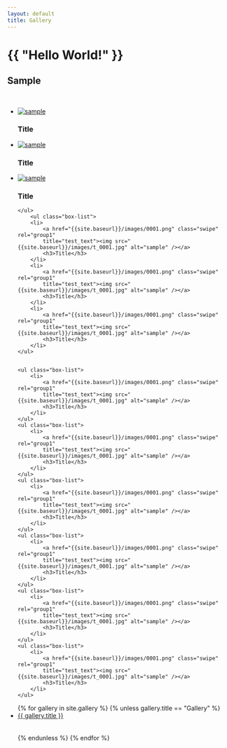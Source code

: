 ```yaml
---
layout: default
title: Gallery
---
```


<h1>{{ "Hello World!" }}</h1>

<section id="main_content" class="inner">
	<h1>Sample</h1>
	<br>
	<ul class="box-list">
		<li>
			<a href="{{site.baseurl}}/images/logo.jpg" class="swipe" rel="group1" title="test_text"><img src="{{site.baseurl}}/images/t_logo.jpg" alt="sample" /></a>
			<h3>Title</h3>
		</li>
		<li>
			<a href="{{site.baseurl}}/images/0003.png" class="swipe" rel="group1" 
			title="test_text"><img src="{{site.baseurl}}/images/t_0003.jpg" alt="sample" /></a>
			<h3>Title</h3>
		</li>
		<li>
			<a href="{{site.baseurl}}/images/0001.png" class="swipe" rel="group1" 
			title="test_text"><img src="{{site.baseurl}}/images/t_0001.jpg" alt="sample" /></a>
			<h3>Title</h3>
		</li>		
		
	</ul>
		<ul class="box-list">
		<li>
			<a href="{{site.baseurl}}/images/0001.png" class="swipe" rel="group1" 
			title="test_text"><img src="{{site.baseurl}}/images/t_0001.jpg" alt="sample" /></a>
			<h3>Title</h3>
		</li>
		<li>
			<a href="{{site.baseurl}}/images/0001.png" class="swipe" rel="group1" 
			title="test_text"><img src="{{site.baseurl}}/images/t_0001.jpg" alt="sample" /></a>
			<h3>Title</h3>
		</li>
		<li>
			<a href="{{site.baseurl}}/images/0001.png" class="swipe" rel="group1" 
			title="test_text"><img src="{{site.baseurl}}/images/t_0001.jpg" alt="sample" /></a>
			<h3>Title</h3>
		</li>
	</ul>
	

	<ul class="box-list">
		<li>
			<a href="{{site.baseurl}}/images/0001.png" class="swipe" rel="group1" 
			title="test_text"><img src="{{site.baseurl}}/images/t_0001.jpg" alt="sample" /></a>
			<h3>Title</h3>
		</li>
	</ul>
	<ul class="box-list">
		<li>
			<a href="{{site.baseurl}}/images/0001.png" class="swipe" rel="group1" 
			title="test_text"><img src="{{site.baseurl}}/images/t_0001.jpg" alt="sample" /></a>
			<h3>Title</h3>
		</li>
	</ul>
	<ul class="box-list">
		<li>
			<a href="{{site.baseurl}}/images/0001.png" class="swipe" rel="group1" 
			title="test_text"><img src="{{site.baseurl}}/images/t_0001.jpg" alt="sample" /></a>
			<h3>Title</h3>
		</li>
	</ul>
	<ul class="box-list">
		<li>
			<a href="{{site.baseurl}}/images/0001.png" class="swipe" rel="group1" 
			title="test_text"><img src="{{site.baseurl}}/images/t_0001.jpg" alt="sample" /></a>
			<h3>Title</h3>
		</li>
	</ul>
	<ul class="box-list">
		<li>
			<a href="{{site.baseurl}}/images/0001.png" class="swipe" rel="group1" 
			title="test_text"><img src="{{site.baseurl}}/images/t_0001.jpg" alt="sample" /></a>
			<h3>Title</h3>
		</li>
	</ul>
	<ul class="box-list">
		<li>
			<a href="{{site.baseurl}}/images/0001.png" class="swipe" rel="group1" 
			title="test_text"><img src="{{site.baseurl}}/images/t_0001.jpg" alt="sample" /></a>
			<h3>Title</h3>
		</li>
	</ul>
	
</section>

<ul>
{% for gallery in site.gallery %}
   {% unless gallery.title == "Gallery" %}
  <li><a href="{{ site.url }}{{ gallery.url }}">{{ gallery.title }}</a></li>
  <br><br>
  {% endunless %}
{% endfor %}
</ul>
